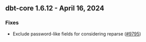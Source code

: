 ## dbt-core 1.6.12 - April 16, 2024

### Fixes

- Exclude password-like fields for considering reparse ([#9795](https://github.com/dbt-labs/dbt-core/issues/9795))
